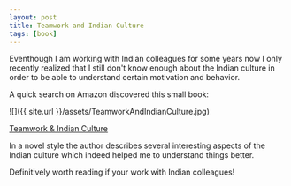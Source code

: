 ```yaml
---
layout: post
title: Teamwork and Indian Culture
tags: [book]
---
```


Eventhough I am working with Indian colleagues for some years now I only recently realized that I still don't know enough about the Indian culture 
in order to be able to understand certain motivation and behavior.

A quick search on Amazon discovered this small book:

![]({{ site.url }}/assets/TeamworkAndIndianCulture.jpg)

[Teamwork & Indian Culture](https://www.amazon.com/Teamwork-Indian-Culture-Practical-Working/dp/1482566982/ref=sr_1_1?ie=UTF8&qid=1488718358&sr=8-1&keywords=teamwork+and+indian+culture)
<!--more-->
In a novel style the author describes several interesting aspects of the Indian culture which indeed helped me to understand things better.

Definitively worth reading if your work with Indian colleagues!
 

